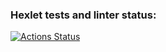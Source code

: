 ### Hexlet tests and linter status:
[![Actions Status](https://github.com/vlavlamat/python-project-49/workflows/hexlet-check/badge.svg)](https://github.com/vlavlamat/python-project-49/actions)